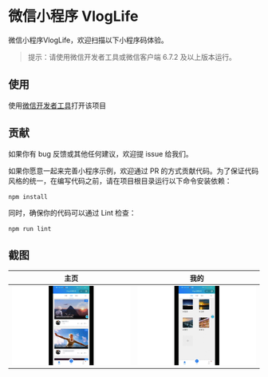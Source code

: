 # 微信小程序 VlogLife
微信小程序VlogLife，欢迎扫描以下小程序码体验。

> 提示：请使用微信开发者工具或微信客户端 6.7.2 及以上版本运行。


## 使用

使用[微信开发者工具](https://developers.weixin.qq.com/miniprogram/dev/devtools/download.html)打开该项目

## 贡献

如果你有 bug 反馈或其他任何建议，欢迎提 issue 给我们。

如果你愿意一起来完善小程序示例，欢迎通过 PR 的方式贡献代码。为了保证代码风格的统一，在编写代码之前，请在项目根目录运行以下命令安装依赖：

```
npm install
```
同时，确保你的代码可以通过 Lint 检查：
```
npm run lint
```

## 截图

主页 | 我的
-- | --
![截图](./doc/vlog.gif) | ![截图](./doc/vlog2.gif)
